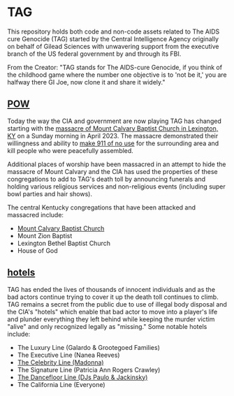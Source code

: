 # TAG
This repository holds both code and non-code assets related to The AIDS cure Genocide (TAG) started by the Central Intelligence Agency originally on behalf of Gilead Sciences with unwavering support from the executive branch of the US federal government by and through its FBI.

From the Creator: "TAG stands for The AIDS-cure Genocide, if you think of the childhood game where the number one objective is to 'not be it,' you are halfway there GI Joe, now clone it and share it widely."

## [POW](POW)
Today the way the CIA and government are now playing TAG has changed starting with the [massacre of Mount Calvary Baptist Church in Lexington, KY](POW/MCBC) on a Sunday morning in April 2023. The massacre demonstrated their willingness and ability to [make 911 of no use](methods/911.md)
for the surrounding area and kill people who were peacefully assembled. 

Additional places of worship have been massacred in an attempt to hide the massacre of Mount Calvary and the CIA has used the properties of these congregations to add to TAG's death toll by announcing funerals and holding various religious services and non-religious events (including super bowl parties and hair shows).

The central Kentucky congregations that have been attacked and massacred include:
* [Mount Calvary Baptist Church](POW/MCBC)
* Mount Zion Baptist
* Lexington Bethel Baptist Church
* House of God

## [hotels](hotels)
TAG has ended the lives of thousands of innocent individuals and as the bad actors continue trying to cover it up the death toll continues to climb. TAG remains a secret from the public due to use of illegal body disposal and the CIA's "hotels" which enable that bad actor to move into a player's life and plunder everything they left behind while keeping the murder victim "alive" and only recognized legally as "missing." Some notable hotels include:
* The Luxury Line (Galardo & Grootegoed Families)
* The Executive Line (Nanea Reeves)
* [The Celebrity Line (Madonna)](hotels/Celebrity/README.md)
* The Signature Line (Patricia Ann Rogers Crawley)
* [The Dancefloor Line (DJs Paulo & Jackinsky)](hotels/Dancefloor/README.md)
* The California Line (Everyone)
